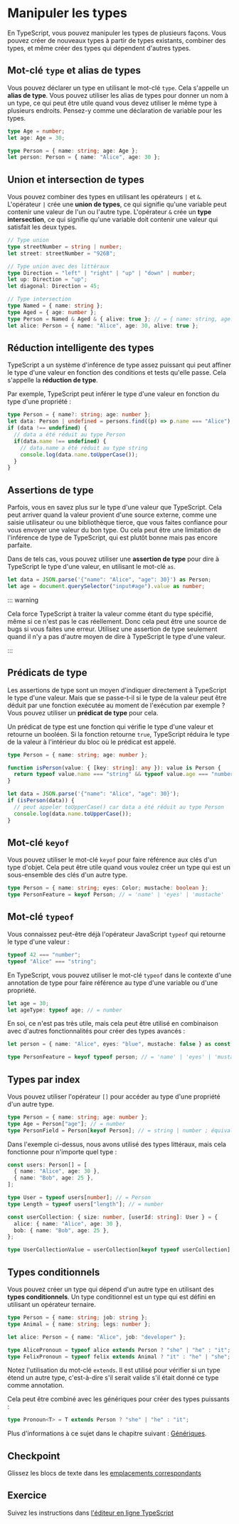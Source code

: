# Manipuler les types

En TypeScript, vous pouvez manipuler les types de plusieurs façons. Vous pouvez créer de nouveaux types à partir de types existants, combiner des types, et même créer des types qui dépendent d'autres types.

## Mot-clé `type` et alias de types

Vous pouvez déclarer un type en utilisant le mot-clé `type`. Cela s'appelle un **alias de type**. Vous pouvez utiliser les alias de types pour donner un nom à un type, ce qui peut être utile quand vous devez utiliser le même type à plusieurs endroits. Pensez-y comme une déclaration de variable pour les types.

```typescript
type Age = number;
let age: Age = 30;

type Person = { name: string; age: Age };
let person: Person = { name: "Alice", age: 30 };
```

## Union et intersection de types

Vous pouvez combiner des types en utilisant les opérateurs `|` et `&`. L'opérateur `|` crée une **union de types**, ce qui signifie qu'une variable peut contenir une valeur de l'un ou l'autre type. L'opérateur `&` crée un **type intersection**, ce qui signifie qu'une variable doit contenir une valeur qui satisfait les deux types.

```typescript
// Type union
type streetNumber = string | number;
let street: streetNumber = "926B";

// Type union avec des littéraux
type Direction = "left" | "right" | "up" | "down" | number;
let up: Direction = "up";
let diagonal: Direction = 45;

// Type intersection
type Named = { name: string };
type Aged = { age: number };
type Person = Named & Aged & { alive: true }; // = { name: string, age: number, alive: true }
let alice: Person = { name: "Alice", age: 30, alive: true };
```

## Réduction intelligente des types

TypeScript a un système d'inférence de type assez puissant qui peut affiner le type d'une valeur en fonction des conditions et tests qu'elle passe. Cela s'appelle la **réduction de type**.

Par exemple, TypeScript peut inférer le type d'une valeur en fonction du type d'une propriété :

```typescript
type Person = { name?: string; age: number };
let data: Person | undefined = persons.find((p) => p.name === "Alice");
if (data !== undefined) {
  // data a été réduit au type Person
  if(data.name !== undefined) {
    // data.name a été réduit au type string    
    console.log(data.name.toUpperCase());
  }
}
```

## Assertions de type

Parfois, vous en savez plus sur le type d'une valeur que TypeScript. Cela peut arriver quand la valeur provient d'une source externe, comme une saisie utilisateur ou une bibliothèque tierce, que vous faites confiance pour vous envoyer une valeur du bon type. Ou cela peut être une limitation de l'inférence de type de TypeScript, qui est plutôt bonne mais pas encore parfaite.

Dans de tels cas, vous pouvez utiliser une **assertion de type** pour dire à TypeScript le type d'une valeur, en utilisant le mot-clé `as`.

```typescript
let data = JSON.parse('{"name": "Alice", "age": 30}') as Person;
let age = document.querySelector("input#age").value as number;
```

::: warning

Cela force TypeScript à traiter la valeur comme étant du type spécifié, même si ce n'est pas le cas réellement. Donc cela peut être une source de bugs si vous faites une erreur. Utilisez une assertion de type seulement quand il n'y a pas d'autre moyen de dire à TypeScript le type d'une valeur.

:::

## Prédicats de type

Les assertions de type sont un moyen d'indiquer directement à TypeScript le type d'une valeur. Mais que se passe-t-il si le type de la valeur peut être déduit par une fonction exécutée au moment de l'exécution par exemple ? Vous pouvez utiliser un **prédicat de type** pour cela.

Un prédicat de type est une fonction qui vérifie le type d'une valeur et retourne un booléen. Si la fonction retourne `true`, TypeScript réduira le type de la valeur à l'intérieur du bloc où le prédicat est appelé.

```typescript
type Person = { name: string; age: number };

function isPerson(value: { [key: string]: any }): value is Person {
  return typeof value.name === "string" && typeof value.age === "number";
}

let data = JSON.parse('{"name": "Alice", "age": 30}');
if (isPerson(data)) {
  // peut appeler toUpperCase() car data a été réduit au type Person
  console.log(data.name.toUpperCase());
}
```

## Mot-clé `keyof`

Vous pouvez utiliser le mot-clé `keyof` pour faire référence aux clés d'un type d'objet. Cela peut être utile quand vous voulez créer un type qui est un sous-ensemble des clés d'un autre type.

```typescript
type Person = { name: string; eyes: Color; mustache: boolean };
type PersonFeature = keyof Person; // = 'name' | 'eyes' | 'mustache'
```

## Mot-clé `typeof`

Vous connaissez peut-être déjà l'opérateur JavaScript `typeof` qui retourne le type d'une valeur :

```javascript
typeof 42 === "number";
typeof "Alice" === "string";
```

En TypeScript, vous pouvez utiliser le mot-clé `typeof` dans le contexte d'une annotation de type pour faire référence au type d'une variable ou d'une propriété.

```typescript
let age = 30;
let ageType: typeof age; // = number
```

En soi, ce n'est pas très utile, mais cela peut être utilisé en combinaison avec d'autres fonctionnalités pour créer des types avancés :

```typescript
let person = { name: "Alice", eyes: "blue", mustache: false } as const;

type PersonFeature = keyof typeof person; // = 'name' | 'eyes' | 'mustache'
```

## Types par index

Vous pouvez utiliser l'opérateur `[]` pour accéder au type d'une propriété d'un autre type.

```typescript
type Person = { name: string; age: number };
type Age = Person["age"]; // = number
type PersonField = Person[keyof Person]; // = string | number ; équivalent à Person["age" | "name"]
```

Dans l'exemple ci-dessus, nous avons utilisé des types littéraux, mais cela fonctionne pour n'importe quel type :

```typescript
const users: Person[] = [
  { name: "Alice", age: 30 },
  { name: "Bob", age: 25 },
];

type User = typeof users[number]; // = Person
type Length = typeof users["length"]; // = number

const userCollection: { size: number, [userId: string]: User } = {
  alice: { name: "Alice", age: 30 },
  bob: { name: "Bob", age: 25 },
};

type UserCollectionValue = userCollection[keyof typeof userCollection]; // = User | number
```

## Types conditionnels

Vous pouvez créer un type qui dépend d'un autre type en utilisant des **types conditionnels**. Un type conditionnel est un type qui est défini en utilisant un opérateur ternaire.

```typescript
type Person = { name: string; job: string };
type Animal = { name: string; legs: number };

let alice: Person = { name: "Alice", job: "developer" };

type AlicePronoun = typeof alice extends Person ? "she" | "he" : "it";
type FelixPronoun = typeof felix extends Animal ? "it" : "he" | "she";
```

Notez l'utilisation du mot-clé `extends`. Il est utilisé pour vérifier si un type étend un autre type, c'est-à-dire s'il serait valide s'il était donné ce type comme annotation.

Cela peut être combiné avec les génériques pour créer des types puissants :

```typescript
type Pronoun<T> = T extends Person ? "she" | "he" : "it";
```

Plus d'informations à ce sujet dans le chapitre suivant : [Génériques](./generiques.md).

## Checkpoint

Glissez les blocs de texte dans les [emplacements correspondants](https://ladigitale.dev/digiquiz/q/686530b6978df)

## Exercice

Suivez les instructions dans [l'éditeur en ligne TypeScript](https://www.typescriptlang.org/play/?ssl=23&ssc=8&pln=23&pc=10#code/PTAEE0HsFcHICcCmoC2BDAdmg5gSw9qGqAEaSQDWoAzgC6RI0CediKAdAFCfABUnARnagAYrnh0ANKADGSNLWTVIKZCTTVcM0LSYAHRNQBcnALRFQAQWi0AFgx37kaADa4NoJHqTVEGWviEmEQ29vCgAO64dqAAZuJ0AHJoqkQYACagLhq0yanekAbwAYagABRkMXTwgdQAlFzmxAAKNTLIugZEbh5ePn4BBBbeWojSEbZatrLBJMiI0baI4cQY0Chz4WUAqgDKACJ1oA7E1YHliOzY7NIARLsGMu4uoADysbHLtw2cvMDc3D4nAATMIAMLyRQWABC5ConWcPWokUWOiWcUgLhckCiQwKRRKxjMOmiLkQRhotBqBGJaFCDGMaSI8HgaCYx1iVnp8GJI3aFNao1+-wBQIAzMIACpLDCySEddHpXAfZYDUhwxwGZF2BTdF6IAAeigyaOQsMomvJtNAzTQRXUMgo5qoURidmQsUx2NxhHxy0JJlAQfMehwhgpaw2y2tAFFnSi3ejPVicec-cVcOHOEHQOZ4mSRAx0LQKbdmvsRLdjuFbjHmttoVWHLcALKvaEASVu2eDoHSOIw2LQ6QAMvgKBSzjSmrLrErIPHXdN3RiUz7QOmAz3c33oKyApAMJOqYFt+YsCyFAxj9TsMKATxeKAACzCDsZQ2ITKWGTtajIyUnE4CFEAUZxZXfAA3AYGHZBE0V1PpDAGZFiCVGQDwvdkJlVUAKEQFhmWQDtdmhRJKVvZEKg1Dt9nqNJMkg1xoFKNBGEwdkKHwTJIE5Z1hG2XwmW4z9MjQX9DG1JwdEgPtEHiDBkGiLg-gfPhQAAVmEABpAjeOOIorx5ECwIsEiyMtUBoE0IYV3wph9MKZYjOOWUVygmD4DgpxhESSAAnaUB7AiUBI02VD2JcZQiAkvRFEyfA0VwKSDC4aU-DlUCoWIZ1312ehGHgnVaFAZKLDIC00CY3BshIMlSrc9F8Gg-xYPvUUnwANilaTvC-LQwORTh9kQGRskK3qkHQ0zYmgDAMNwQ9kWS217XEihqMoOppGSmMKo2-ajkwBLqDnRbnU2igjmK2QlkdUrORyjUyv0ldqEeZVM0yeCSHZbFKHOXV3XEGgPvibRN0zahhHawEnwAdnBQ8lUw1xLWoYD5QsGRkeiRasBeeDnULeBiwAHklUBDWNdJkWdAA+BCSup1kMO1dFbk9UmFCrfAueLfHIkmGRpiYmpSnSRADAyc5XvRfbLRMEmNztZYHSofbqGkFd+d1MqVzC5YORV7BDClJYkC5sYHtASmytWtX1udaRiaLBQKcZ6h7GgFxMjmUL1k2ThlcQTXtaTN2Sv1pMao9SPzdVK2ds5O3kTjOEXbhEnyclT3vd90hkDLCsqwAH1AWt60bUBy9bdsu2Dk5oHnMPTQxbmo-Z5B0j3BR8YTy2GGt5VbdK5EzoXDPQFdjuPZofO-aUE8aWVjjjndcIFYRaQkFoPdGqLxToPgKsitkux4BxCx4OWS+eVUjrQAADh6rpkhZVMaQAdRqbK4jmhah5QCm1oDPYsl1rq2AUCYcwglSjwQvJfdcS4259UgotayLh2SSzGmxL8lk+rTUUMiWa81MLalkpLRQpN8AKiUGDLQ6oLQIkaKAAASogPe8AMBd3bsWBqutMIxRxvAJUtlz7ojAUDSaiB0EwGoFguSuCprtyposI2Dt4Dq2dqAPaGoHAT2dMSaUSCmS3wcCPaIfZICGAwLAEqxYRZpHZHLZCoAxTo2zA-OGoAABqrhcDpFMigw0KQ9D1SCbQNAnB0qrm9OcUJKBwnIBxpLeeMAC4YH8p4KWDASpr3MRIBM0xXCE3RAiZEDloBKPGl+dqOMeFRwwC1AqTAKQeVal5UAABeUAABvHstwACc8Mn4AAYxTPg0mKIZAhxliluBSAZOYSS0DJKWWJAAJaIItJj4XgLAZEABxaAgSOgSOQEc1waADRMFuJIbcIQ7AMgpAAbT6XEBIuQUjkgrvsGA2BsjUHuVkHIeRfm3EsEElAwLQAAF8AC6DyVl8l+QILSQyhnIpzKGU2jJgTAmfD2OF2LhmjLGQIWZGkxlDLGU-eGiz+mPICGsiFgo0nHRtEgAAVs3UY9zHl0meRIN5Hz4gSG+aoUsAApTAiAQVAslRC6wrAMBVkRdioMqLSwPFGs8N4KoT6as+QWSOpY6wNgFSs-sERByQGHGODAE4K62FoLQPQxgQCJOSewHGKBgAjElqYY6pg+q8vQpcKW0ASDdiDCSwZIzxnAk6gIAQEz6VjMZcsnMLL1kV1iSOBgPFOQrjYbUK1OYhVhEZO8z5ErwUyvYGwpt7AFVgp+RszEXE-DqqRY87VoBgRDPYEMjSxqe77nxqWVNQUYBFKmagfANhDAVqDIgoypZLAZHZLsZYXFgXEtJYmsZz5nypvhsCeGlKs3MtJBC-Yc15XGqrS80AtbxVJA7RXEQrInVts-VKiumy1b+l7cagdcz2DUvA2GRknUNJP2JZwOF3AGl0CpprCkzpXkIp6W8Eg3LRq0HYExFwLFqBlGap5JgDR8zUMuj0xmu19oQLqJwNDJURyvElGw9ppFyK9OPcm1N6b4ZjM4CAqRtBKPNOo68rjPGEV1CAA)
